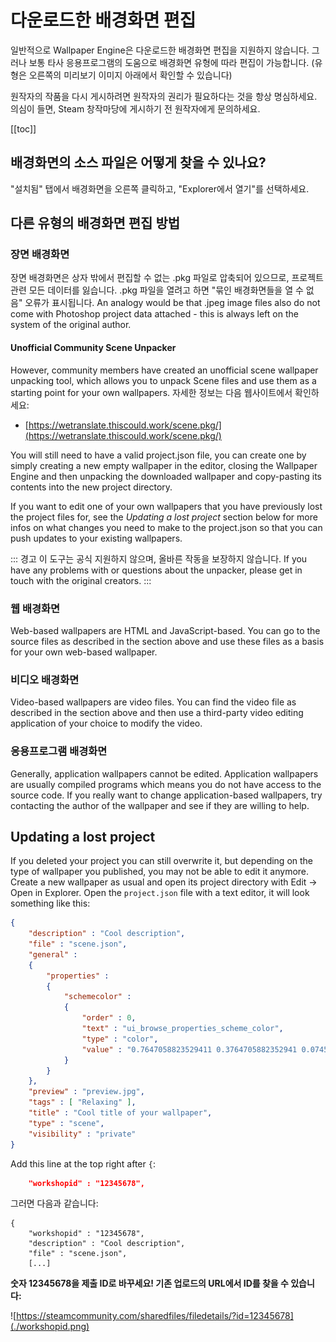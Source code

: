 # 다운로드한 배경화면 편집

일반적으로 Wallpaper Engine은 다운로드한 배경화면 편집을 지원하지 않습니다. 그러나 보통 타사 응용프로그램의 도움으로 배경화면 유형에 따라 편집이 가능합니다. (유형은 오른쪽의 미리보기 이미지 아래에서 확인할 수 있습니다)

원작자의 작품을 다시 게시하려면 원작자의 권리가 필요하다는 것을 항상 명심하세요. 의심이 들면, Steam 창작마당에 게시하기 전 원작자에게 문의하세요.

[[toc]]

## 배경화면의 소스 파일은 어떻게 찾을 수 있나요?

"설치됨" 탭에서 배경화면을 오른쪽 클릭하고, "Explorer에서 열기"를 선택하세요.

## 다른 유형의 배경화면 편집 방법

### 장면 배경화면

장면 배경화면은 상자 밖에서 편집할 수 없는 .pkg 파일로 압축되어 있으므로, 프로젝트 관련 모든 데이터를 잃습니다. .pkg 파일을 열려고 하면 "묶인 배경화면들을 열 수 없음" 오류가 표시됩니다. An analogy would be that .jpeg image files also do not come with Photoshop project data attached - this is always left on the system of the original author.

#### Unofficial Community Scene Unpacker

However, community members have created an unofficial scene wallpaper unpacking tool, which allows you to unpack Scene files and use them as a starting point for your own wallpapers. 자세한 정보는 다음 웹사이트에서 확인하세요:

* [https://wetranslate.thiscould.work/scene.pkg/](https://wetranslate.thiscould.work/scene.pkg/)

You will still need to have a valid project.json file, you can create one by simply creating a new empty wallpaper in the editor, closing the Wallpaper Engine and then unpacking the downloaded wallpaper and copy-pasting its contents into the new project directory.

If you want to edit one of your own wallpapers that you have previously lost the project files for, see the *Updating a lost project* section below for more infos on what changes you need to make to the project.json so that you can push updates to your existing wallpapers.

::: 경고 이 도구는 공식 지원하지 않으며, 올바른 작동을 보장하지 않습니다. If you have any problems with or questions about the unpacker, please get in touch with the original creators. :::

### 웹 배경화면

Web-based wallpapers are HTML and JavaScript-based. You can go to the source files as described in the section above and use these files as a basis for your own web-based wallpaper.

### 비디오 배경화면

Video-based wallpapers are video files. You can find the video file as described in the section above and then use a third-party video editing application of your choice to modify the video.

### 응용프로그램 배경화면

Generally, application wallpapers cannot be edited. Application wallpapers are usually compiled programs which means you do not have access to the source code. If you really want to change application-based wallpapers, try contacting the author of the wallpaper and see if they are willing to help.

## Updating a lost project

If you deleted your project you can still overwrite it, but depending on the type of wallpaper you published, you may not be able to edit it anymore. Create a new wallpaper as usual and open its project directory with Edit -> Open in Explorer. Open the `project.json` file with a text editor, it will look something like this:

```json
{
    "description" : "Cool description",
    "file" : "scene.json",
    "general" : 
    {
        "properties" : 
        {
            "schemecolor" : 
            {
                "order" : 0,
                "text" : "ui_browse_properties_scheme_color",
                "type" : "color",
                "value" : "0.7647058823529411 0.3764705882352941 0.07450980392156863"
            }
        }
    },
    "preview" : "preview.jpg",
    "tags" : [ "Relaxing" ],
    "title" : "Cool title of your wallpaper",
    "type" : "scene",
    "visibility" : "private"
}
```

Add this line at the top right after `{`:

```json
    "workshopid" : "12345678",
```
그러면 다음과 같습니다:

```json{2}
{
    "workshopid" : "12345678",
    "description" : "Cool description",
    "file" : "scene.json",
    [...]
```

**숫자 12345678을 제출 ID로 바꾸세요! 기존 업로드의 URL에서 ID를 찾을 수 있습니다:**

![https://steamcommunity.com/sharedfiles/filedetails/?id=12345678](./workshopid.png)
